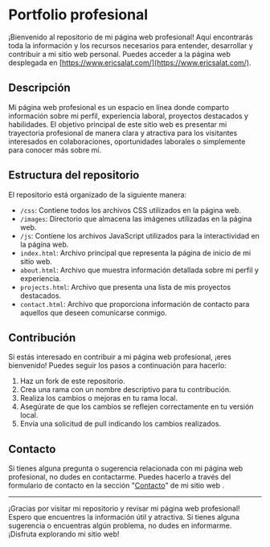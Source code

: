 # Portfolio profesional

¡Bienvenido al repositorio de mi página web profesional! Aquí encontrarás toda la información y los recursos necesarios para entender, desarrollar y contribuir a mi sitio web personal. Puedes acceder a la página web desplegada en [https://www.ericsalat.com/](https://www.ericsalat.com/).

## Descripción

Mi página web profesional es un espacio en línea donde comparto información sobre mi perfil, experiencia laboral, proyectos destacados y habilidades. El objetivo principal de este sitio web es presentar mi trayectoria profesional de manera clara y atractiva para los visitantes interesados en colaboraciones, oportunidades laborales o simplemente para conocer más sobre mí.

## Estructura del repositorio

El repositorio está organizado de la siguiente manera:

- `/css`: Contiene todos los archivos CSS utilizados en la página web.
- `/images`: Directorio que almacena las imágenes utilizadas en la página web.
- `/js`: Contiene los archivos JavaScript utilizados para la interactividad en la página web.
- `index.html`: Archivo principal que representa la página de inicio de mi sitio web.
- `about.html`: Archivo que muestra información detallada sobre mi perfil y experiencia.
- `projects.html`: Archivo que presenta una lista de mis proyectos destacados.
- `contact.html`: Archivo que proporciona información de contacto para aquellos que deseen comunicarse conmigo.

## Contribución

Si estás interesado en contribuir a mi página web profesional, ¡eres bienvenido! Puedes seguir los pasos a continuación para hacerlo:

1. Haz un fork de este repositorio.
2. Crea una rama con un nombre descriptivo para tu contribución.
3. Realiza los cambios o mejoras en tu rama local.
4. Asegúrate de que los cambios se reflejen correctamente en tu versión local.
5. Envía una solicitud de pull indicando los cambios realizados.

## Contacto

Si tienes alguna pregunta o sugerencia relacionada con mi página web profesional, no dudes en contactarme. Puedes hacerlo a través del formulario de contacto en la sección "[Contacto](https://www.ericsalat.com/#next)" de mi sitio web .

---

¡Gracias por visitar mi repositorio y revisar mi página web profesional! Espero que encuentres la información útil y atractiva. Si tienes alguna sugerencia o encuentras algún problema, no dudes en informarme. ¡Disfruta explorando mi sitio web!
